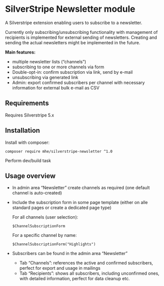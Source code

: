 # SilverStripe Newsletter module

A Silverstripe extension enabling users to subscribe to a newsletter.

Currently only subscribing/unsubscribing functionality with management of recipients is implemented for external sending of newsletters.
Creating and sending the actual newsletters might be implemented in the future.

**Main features:**

- multiple newsletter lists (“channels”)
- subscribing to one or more channels via form
- Double-opt-in: confirm subscription via link, send by e-mail
- unsubscribing via generated link
- Admin: export confirmed subscribers per channel with necessary information for external bulk e-mail as CSV

## Requirements

Requires Silverstripe 5.x

## Installation

Install with composer:

    composer require mhe/silverstripe-newsletter ^1.0

Perform dev/build task

## Usage overview

- In admin area “Newsletter” create channels as required (one default channel is auto-created)
- Include the subscription form in some page template (either on alle standard pages or create a dedicated page type)

  For all channels (user selection):
  ```
  $ChannelSubscriptionForm
  ```
  For a specific channel by name:
  ```
  $ChannelSubscriptionForm("Highlights")
  ```
- Subscribers can be found in the admin area “Newsletter”
  - Tab “Channels”: references the active and confirmed subscribers, perfect for export and usage in mailings
  - Tab “Recipients”: shows all subscribers, including unconfirmed ones, with detailed information, perfect for data cleanup etc.
